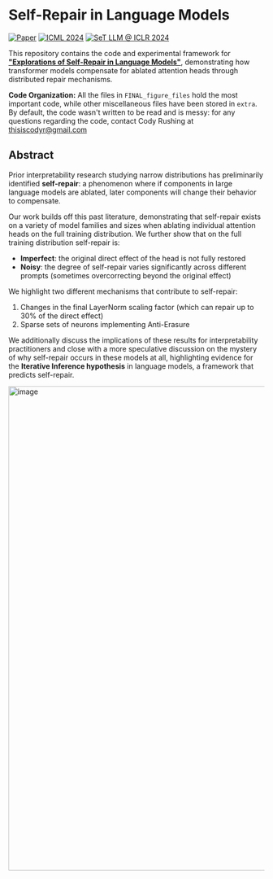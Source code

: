 # Self-Repair in Language Models

[![Paper](https://img.shields.io/badge/arXiv-2402.15390-b31b1b.svg)](https://arxiv.org/abs/2402.15390)
[![ICML 2024](https://img.shields.io/badge/ICML-2024-blue.svg)](https://icml.cc/virtual/2024/poster/34973)
[![SeT LLM @ ICLR 2024](https://img.shields.io/badge/SeT%20LLM%20%40%20ICLR-2024%20(Oral)-green.svg)](https://set-llm.github.io/)

This repository contains the code and experimental framework for [**"Explorations of Self-Repair in Language Models"**](https://arxiv.org/abs/2402.15390), demonstrating how transformer models compensate for ablated attention heads through distributed repair mechanisms. 

**Code Organization:** All the files in `FINAL_figure_files` hold the most important code, while other miscellaneous files have been stored in `extra`. By default, the code wasn't written to be read and is messy: for any questions regarding the code, contact Cody Rushing at thisiscodyr@gmail.com

## Abstract

Prior interpretability research studying narrow distributions has preliminarily identified **self-repair**: a phenomenon where if components in large language models are ablated, later components will change their behavior to compensate. 

Our work builds off this past literature, demonstrating that self-repair exists on a variety of model families and sizes when ablating individual attention heads on the full training distribution. We further show that on the full training distribution self-repair is:

- **Imperfect**: the original direct effect of the head is not fully restored
- **Noisy**: the degree of self-repair varies significantly across different prompts (sometimes overcorrecting beyond the original effect)

We highlight two different mechanisms that contribute to self-repair:
1. Changes in the final LayerNorm scaling factor (which can repair up to 30% of the direct effect) 
2. Sparse sets of neurons implementing Anti-Erasure

We additionally discuss the implications of these results for interpretability practitioners and close with a more speculative discussion on the mystery of why self-repair occurs in these models at all, highlighting evidence for the **Iterative Inference hypothesis** in language models, a framework that predicts self-repair.

<img width="952" alt="image" src="https://github.com/user-attachments/assets/45636f76-8ade-41c4-800a-e2096f1e761c" />
